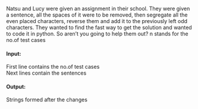 Natsu and Lucy were given an assignment in their school. They were given a sentence, all the
spaces of it were to be removed, then segregate all the even placed characters, reverse them
and add it to the previously left odd characters. They wanted to find the fast way to get the
solution and wanted to code it in python. So aren’t you going to help them out?
n stands for the no.of test cases

#### Input: ####
First line contains the no.of test cases  
Next lines contain the sentences

#### Output: ####
Strings formed after the changes
